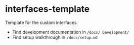 # interfaces-template

Template for the custom interfaces

- Find development documentation in `/docs/ Development/`
- Find setup walkthrough in `/docs/setup.md`


